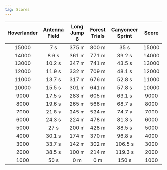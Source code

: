 ```yaml
---
tag: Scores
---
```

Hoverlander | Antenna Field | Long Jump 6 | Forest Trials | Canyoneer Sprint | Score  
:--: | :--: | :--: | :--: | :--:  | :--:   
15000 | 7 s | 375 m | 800 m | 35 s | 15000  
14000 | 8.6 s | 361 m | 771 m | 39.2 s | 14000  
13000 | 10.2 s | 347 m | 741 m | 43.5 s | 13000  
12000 | 11.9 s | 332 m | 709 m | 48.1 s | 12000  
11000 | 13.7 s | 317 m | 676 m | 52.8 s | 11000  
10000 | 15.5 s | 301 m | 641 m | 57.8 s | 10000  
9000 | 17.5 s | 283 m | 605 m | 63.1 s | 9000  
8000 | 19.6 s | 265 m | 566 m | 68.7 s | 8000  
7000 | 21.8 s | 245 m | 524 m | 74.7 s | 7000  
6000 | 24.3 s | 224 m | 478 m | 81.3 s | 6000  
5000 | 27 s | 200 m | 428 m | 88.5 s | 5000  
4000 | 30.1 s | 174 m | 370 m | 96.8 s | 4000  
3000 | 33.7 s | 142 m | 302 m | 106.5 s | 3000  
2000 | 38.5 s | 100 m | 214 m | 119.3 s | 2000  
1000 | 50 s | 0 m | 0 m | 150 s | 1000  

